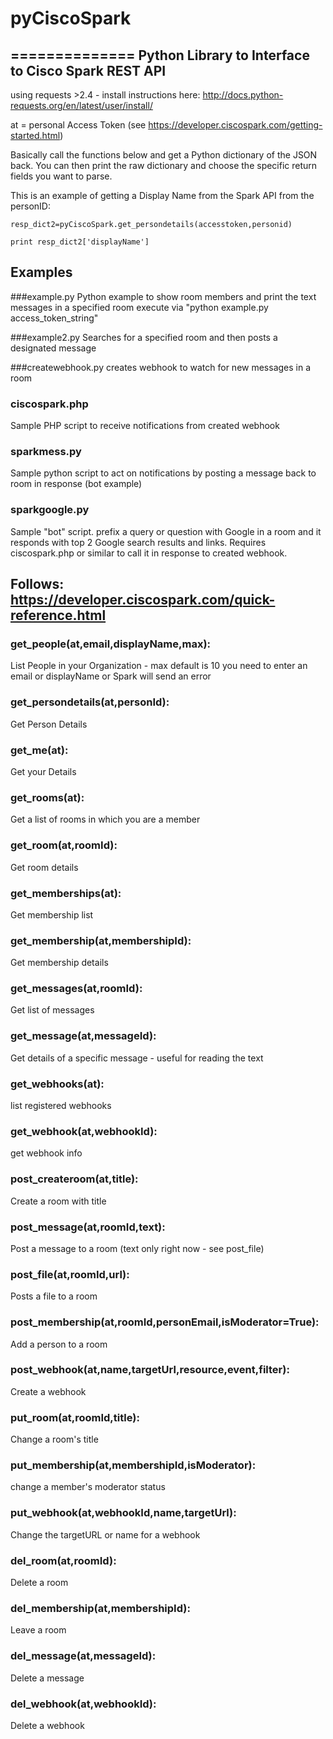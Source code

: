 # pyCiscoSpark
==============
Python Library to Interface to Cisco Spark REST API
---------------------------------------------------
using requests >2.4 - install instructions here:
http://docs.python-requests.org/en/latest/user/install/

at = personal Access Token (see https://developer.ciscospark.com/getting-started.html)

Basically call the functions below and get a Python dictionary of the JSON back. You can then print the raw dictionary and choose the specific return fields you want to parse.

This is an example of getting a Display Name from the Spark API from the personID:

`resp_dict2=pyCiscoSpark.get_persondetails(accesstoken,personid)`

`print resp_dict2['displayName']`


## Examples
###example.py
Python example to show room members and print the text messages in a specified room
execute via "python example.py access_token_string"

###example2.py
Searches for a specified room and then posts a designated message

###createwebhook.py
creates webhook to watch for new messages in a room

### ciscospark.php
Sample PHP script to receive notifications from created webhook

### sparkmess.py
Sample python script to act on notifications by posting a message back to room in response (bot example)

### sparkgoogle.py
Sample "bot" script. prefix a query or question with Google in a room and it responds with top 2 Google search results and links.  Requires ciscospark.php or similar to call it in response to created webhook.

## Follows: https://developer.ciscospark.com/quick-reference.html
### get_people(at,email,displayName,max):
List People in your Organization - max default is 10
you need to enter an email or displayName or Spark will send an error

### get_persondetails(at,personId):
Get Person Details

### get_me(at):
Get your Details

### get_rooms(at):
Get a list of rooms in which you are a member

### get_room(at,roomId):
Get room details

### get_memberships(at):
Get membership list

### get_membership(at,membershipId):
Get membership details

### get_messages(at,roomId):
Get list of messages

### get_message(at,messageId):
Get details of a specific message - useful for reading the text

### get_webhooks(at):
list registered webhooks

### get_webhook(at,webhookId):
get webhook info

### post_createroom(at,title):
Create a room with title

### post_message(at,roomId,text):
Post a message to a room (text only right now - see post_file)

### post_file(at,roomId,url):
Posts a file to a room

### post_membership(at,roomId,personEmail,isModerator=True):
Add a person to a room

### post_webhook(at,name,targetUrl,resource,event,filter):
Create a webhook

### put_room(at,roomId,title):
Change a room's title

### put_membership(at,membershipId,isModerator):
change a member's moderator status

### put_webhook(at,webhookId,name,targetUrl):
Change the targetURL or name for a webhook

### del_room(at,roomId):
Delete a room

### del_membership(at,membershipId):
Leave a room

### del_message(at,messageId):
Delete a message

### del_webhook(at,webhookId):
Delete a webhook

